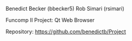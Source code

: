 Benedict Becker (bbecker5)
Rob Simari (rsimari)

Funcomp II Project: Qt Web Browser

Repository: https://github.com/benedictb/Project 

